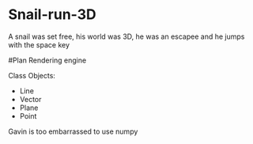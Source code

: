 # Snail-run-3D
A snail was set free, his world was 3D, he was an escapee and he jumps with the space key

#Plan
Rendering engine

Class Objects:
- Line
- Vector
- Plane
- Point

Gavin is too embarrassed to use numpy
